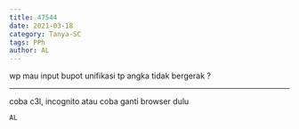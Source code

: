 ```yaml
---
title: 47544
date: 2021-03-18
category: Tanya-SC
tags: PPh
author: AL
---
```


wp mau input bupot unifikasi tp angka tidak bergerak ?

---

coba c3l, incognito atau coba ganti browser dulu

`AL`
